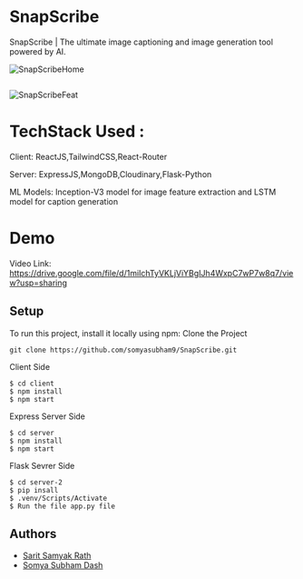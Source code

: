 # SnapScribe
SnapScribe | The ultimate image captioning and image generation tool powered by AI.


![SnapScribeHome](https://github.com/somyasubham9/SnapScribe/assets/77459972/e43da0e3-7401-4582-b4d5-f4ff0873881c)
```
```
![SnapScribeFeat](https://github.com/somyasubham9/SnapScribe/assets/77459972/faa0feb7-1a1c-4477-b15d-c450b6ae4d94)


# TechStack Used :
Client: ReactJS,TailwindCSS,React-Router

Server: ExpressJS,MongoDB,Cloudinary,Flask-Python

ML Models: Inception-V3 model for image feature extraction and LSTM model for caption generation

# Demo
Video Link: https://drive.google.com/file/d/1miIchTyVKLjViYBgIJh4WxpC7wP7w8q7/view?usp=sharing

## Setup
To run this project, install it locally using npm:
Clone the Project
```
git clone https://github.com/somyasubham9/SnapScribe.git
```
Client Side
```
$ cd client
$ npm install
$ npm start
```
Express Server Side 
```
$ cd server
$ npm install
$ npm start
```
Flask Sevrer Side
```
$ cd server-2
$ pip insall
$ .venv/Scripts/Activate
$ Run the file app.py file
```
## Authors
- [Sarit Samyak Rath](https://github.com/SARIT42)
- [Somya Subham Dash](https://github.com/somyasubham9)
